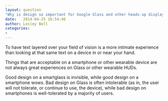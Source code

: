 ```yaml
---
layout: question
"Why is design so important for Google Glass and other heads-up displays?"
date:   2014-04-25 16:54:46
author: Lesley Bell
categories:
- 
---
```

To have text layered over your field of vision is a more intimate experience than looking at that same text on a device in or near your hand.  

Things that are acceptable on a smartphone or other wearable device are not always great experiences on Glass or other wearable HUDs. 

Good design on a smartglass is invisible, while good design on a smartphone wows.  Bad design on Glass is often intolerable (as in, the user will not tolerate, or continue to use, the device), while bad design on smartphones is well-tolerated by a majority of users.  
